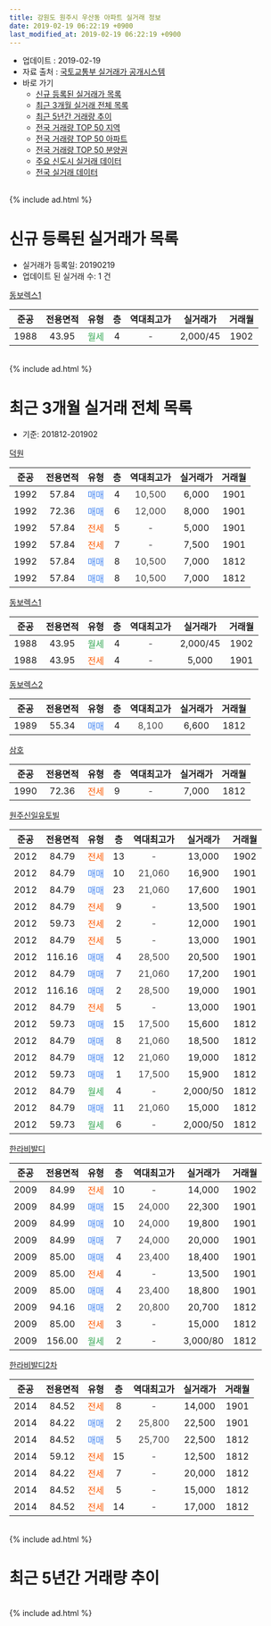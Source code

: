 ```yaml
---
title: 강원도 원주시 우산동 아파트 실거래 정보
date: 2019-02-19 06:22:19 +0900
last_modified_at: 2019-02-19 06:22:19 +0900
---
```


* 업데이트 : 2019-02-19
* 자료 출처 : [국토교통부 실거래가 공개시스템](http://rt.molit.go.kr)
* 바로 가기
    * [신규 등록된 실거래가 목록](#신규-등록된-실거래가-목록)
    * [최근 3개월 실거래 전체 목록](#최근-3개월-실거래-전체-목록)
    * [최근 5년간 거래량 추이](#최근-5년간-거래량-추이)
    * [전국 거래량 TOP 50 지역](https://ayogom.github.io/apt-trade-info/최근-3개월-전국에서-가장-거래가-많이-발생한-지역)
    * [전국 거래량 TOP 50 아파트](https://ayogom.github.io/apt-trade-info/최근-3개월-전국에서-가장-거래가-많이-발생한-아파트)
    * [전국 거래량 TOP 50 분양권](https://ayogom.github.io/apt-trade-info/최근-3개월-전국에서-가장-거래가-많이-발생한-분양권)
    * [주요 신도시 실거래 데이터](https://ayogom.github.io/apt-trade-info/주요-신도시)
    * [전국 실거래 데이터](https://ayogom.github.io/apt-trade-info/전국)
<br>
{% include ad.html %}
<br>

# 신규 등록된 실거래가 목록
* 실거래가 등록일: 20190219
* 업데이트 된 실거래 수: 1 건


[동보렉스1](https://search.naver.com/search.naver?query=%EA%B0%95%EC%9B%90%EB%8F%84+%EC%9B%90%EC%A3%BC%EC%8B%9C+%EC%9A%B0%EC%82%B0%EB%8F%99+%EB%8F%99%EB%B3%B4%EB%A0%89%EC%8A%A41)

|준공|전용면적|유형|층|역대최고가|실거래가|거래월|
|:---:|:---:|:---:|:---:|:---:|:---:|:---:|
|1988|43.95|<span style="color:#34a853">월세</span>|4|<span style="color:#444444">-</span>|2,000/45|1902|


<br>
{% include ad.html %}
<br>

# 최근 3개월 실거래 전체 목록
* 기준: 201812-201902


[덕원](https://search.naver.com/search.naver?query=%EA%B0%95%EC%9B%90%EB%8F%84+%EC%9B%90%EC%A3%BC%EC%8B%9C+%EC%9A%B0%EC%82%B0%EB%8F%99+%EB%8D%95%EC%9B%90)

|준공|전용면적|유형|층|역대최고가|실거래가|거래월|
|:---:|:---:|:---:|:---:|:---:|:---:|:---:|
|1992|57.84|<span style="color:#4285f3">매매</span>|4|<span style="color:#444444">10,500</span>|6,000|1901|
|1992|72.36|<span style="color:#4285f3">매매</span>|6|<span style="color:#444444">12,000</span>|8,000|1901|
|1992|57.84|<span style="color:#ff5a00">전세</span>|5|<span style="color:#444444">-</span>|5,000|1901|
|1992|57.84|<span style="color:#ff5a00">전세</span>|7|<span style="color:#444444">-</span>|7,500|1901|
|1992|57.84|<span style="color:#4285f3">매매</span>|8|<span style="color:#444444">10,500</span>|7,000|1812|
|1992|57.84|<span style="color:#4285f3">매매</span>|8|<span style="color:#444444">10,500</span>|7,000|1812|

[동보렉스1](https://search.naver.com/search.naver?query=%EA%B0%95%EC%9B%90%EB%8F%84+%EC%9B%90%EC%A3%BC%EC%8B%9C+%EC%9A%B0%EC%82%B0%EB%8F%99+%EB%8F%99%EB%B3%B4%EB%A0%89%EC%8A%A41)

|준공|전용면적|유형|층|역대최고가|실거래가|거래월|
|:---:|:---:|:---:|:---:|:---:|:---:|:---:|
|1988|43.95|<span style="color:#34a853">월세</span>|4|<span style="color:#444444">-</span>|2,000/45|1902|
|1988|43.95|<span style="color:#ff5a00">전세</span>|4|<span style="color:#444444">-</span>|5,000|1901|

[동보렉스2](https://search.naver.com/search.naver?query=%EA%B0%95%EC%9B%90%EB%8F%84+%EC%9B%90%EC%A3%BC%EC%8B%9C+%EC%9A%B0%EC%82%B0%EB%8F%99+%EB%8F%99%EB%B3%B4%EB%A0%89%EC%8A%A42)

|준공|전용면적|유형|층|역대최고가|실거래가|거래월|
|:---:|:---:|:---:|:---:|:---:|:---:|:---:|
|1989|55.34|<span style="color:#4285f3">매매</span>|4|<span style="color:#444444">8,100</span>|6,600|1812|

[삼호](https://search.naver.com/search.naver?query=%EA%B0%95%EC%9B%90%EB%8F%84+%EC%9B%90%EC%A3%BC%EC%8B%9C+%EC%9A%B0%EC%82%B0%EB%8F%99+%EC%82%BC%ED%98%B8)

|준공|전용면적|유형|층|역대최고가|실거래가|거래월|
|:---:|:---:|:---:|:---:|:---:|:---:|:---:|
|1990|72.36|<span style="color:#ff5a00">전세</span>|9|<span style="color:#444444">-</span>|7,000|1812|

[원주신일유토빌](https://search.naver.com/search.naver?query=%EA%B0%95%EC%9B%90%EB%8F%84+%EC%9B%90%EC%A3%BC%EC%8B%9C+%EC%9A%B0%EC%82%B0%EB%8F%99+%EC%9B%90%EC%A3%BC%EC%8B%A0%EC%9D%BC%EC%9C%A0%ED%86%A0%EB%B9%8C)

|준공|전용면적|유형|층|역대최고가|실거래가|거래월|
|:---:|:---:|:---:|:---:|:---:|:---:|:---:|
|2012|84.79|<span style="color:#ff5a00">전세</span>|13|<span style="color:#444444">-</span>|13,000|1902|
|2012|84.79|<span style="color:#4285f3">매매</span>|10|<span style="color:#444444">21,060</span>|16,900|1901|
|2012|84.79|<span style="color:#4285f3">매매</span>|23|<span style="color:#444444">21,060</span>|17,600|1901|
|2012|84.79|<span style="color:#ff5a00">전세</span>|9|<span style="color:#444444">-</span>|13,500|1901|
|2012|59.73|<span style="color:#ff5a00">전세</span>|2|<span style="color:#444444">-</span>|12,000|1901|
|2012|84.79|<span style="color:#ff5a00">전세</span>|5|<span style="color:#444444">-</span>|13,000|1901|
|2012|116.16|<span style="color:#4285f3">매매</span>|4|<span style="color:#444444">28,500</span>|20,500|1901|
|2012|84.79|<span style="color:#4285f3">매매</span>|7|<span style="color:#444444">21,060</span>|17,200|1901|
|2012|116.16|<span style="color:#4285f3">매매</span>|2|<span style="color:#444444">28,500</span>|19,000|1901|
|2012|84.79|<span style="color:#ff5a00">전세</span>|5|<span style="color:#444444">-</span>|13,000|1901|
|2012|59.73|<span style="color:#4285f3">매매</span>|15|<span style="color:#444444">17,500</span>|15,600|1812|
|2012|84.79|<span style="color:#4285f3">매매</span>|8|<span style="color:#444444">21,060</span>|18,500|1812|
|2012|84.79|<span style="color:#4285f3">매매</span>|12|<span style="color:#444444">21,060</span>|19,000|1812|
|2012|59.73|<span style="color:#4285f3">매매</span>|1|<span style="color:#444444">17,500</span>|15,900|1812|
|2012|84.79|<span style="color:#34a853">월세</span>|4|<span style="color:#444444">-</span>|2,000/50|1812|
|2012|84.79|<span style="color:#4285f3">매매</span>|11|<span style="color:#444444">21,060</span>|15,000|1812|
|2012|59.73|<span style="color:#34a853">월세</span>|6|<span style="color:#444444">-</span>|2,000/50|1812|

[한라비발디](https://search.naver.com/search.naver?query=%EA%B0%95%EC%9B%90%EB%8F%84+%EC%9B%90%EC%A3%BC%EC%8B%9C+%EC%9A%B0%EC%82%B0%EB%8F%99+%ED%95%9C%EB%9D%BC%EB%B9%84%EB%B0%9C%EB%94%94)

|준공|전용면적|유형|층|역대최고가|실거래가|거래월|
|:---:|:---:|:---:|:---:|:---:|:---:|:---:|
|2009|84.99|<span style="color:#ff5a00">전세</span>|10|<span style="color:#444444">-</span>|14,000|1902|
|2009|84.99|<span style="color:#4285f3">매매</span>|15|<span style="color:#444444">24,000</span>|22,300|1901|
|2009|84.99|<span style="color:#4285f3">매매</span>|10|<span style="color:#444444">24,000</span>|19,800|1901|
|2009|84.99|<span style="color:#4285f3">매매</span>|7|<span style="color:#444444">24,000</span>|20,000|1901|
|2009|85.00|<span style="color:#4285f3">매매</span>|4|<span style="color:#444444">23,400</span>|18,400|1901|
|2009|85.00|<span style="color:#ff5a00">전세</span>|4|<span style="color:#444444">-</span>|13,500|1901|
|2009|85.00|<span style="color:#4285f3">매매</span>|4|<span style="color:#444444">23,400</span>|18,800|1901|
|2009|94.16|<span style="color:#4285f3">매매</span>|2|<span style="color:#444444">20,800</span>|20,700|1812|
|2009|85.00|<span style="color:#ff5a00">전세</span>|3|<span style="color:#444444">-</span>|15,000|1812|
|2009|156.00|<span style="color:#34a853">월세</span>|2|<span style="color:#444444">-</span>|3,000/80|1812|

[한라비발디2차](https://search.naver.com/search.naver?query=%EA%B0%95%EC%9B%90%EB%8F%84+%EC%9B%90%EC%A3%BC%EC%8B%9C+%EC%9A%B0%EC%82%B0%EB%8F%99+%ED%95%9C%EB%9D%BC%EB%B9%84%EB%B0%9C%EB%94%942%EC%B0%A8)

|준공|전용면적|유형|층|역대최고가|실거래가|거래월|
|:---:|:---:|:---:|:---:|:---:|:---:|:---:|
|2014|84.52|<span style="color:#ff5a00">전세</span>|8|<span style="color:#444444">-</span>|14,000|1901|
|2014|84.22|<span style="color:#4285f3">매매</span>|2|<span style="color:#444444">25,800</span>|22,500|1901|
|2014|84.52|<span style="color:#4285f3">매매</span>|5|<span style="color:#444444">25,700</span>|22,500|1812|
|2014|59.12|<span style="color:#ff5a00">전세</span>|15|<span style="color:#444444">-</span>|12,500|1812|
|2014|84.22|<span style="color:#ff5a00">전세</span>|7|<span style="color:#444444">-</span>|20,000|1812|
|2014|84.52|<span style="color:#ff5a00">전세</span>|5|<span style="color:#444444">-</span>|15,000|1812|
|2014|84.52|<span style="color:#ff5a00">전세</span>|14|<span style="color:#444444">-</span>|17,000|1812|


<br>
{% include ad.html %}
<br>

# 최근 5년간 거래량 추이


<div style="width:100%;">
    <canvas id="deal_progress" height="200"></canvas>
</div>

<script>
new Chart(document.getElementById("deal_progress"), {
    type: 'line',
    data: {
        labels: ['201402','201403','201404','201405','201406','201407','201408','201409','201410','201411','201412','201501','201502','201503','201504','201505','201506','201507','201508','201509','201510','201511','201512','201601','201602','201603','201604','201605','201606','201607','201608','201609','201610','201611','201612','201701','201702','201703','201704','201705','201706','201707','201708','201709','201710','201711','201712','201801','201802','201803','201804','201805','201806','201807','201808','201809','201810','201811','201812','201901','201902'],
        datasets: [{
            label: '매매',
            pointRadius: 1,
            data: [17, 21, 8, 12, 20, 15, 13, 19, 27, 15, 16, 26, 30, 27, 21, 32, 33, 29, 20, 21, 29, 33, 15, 23, 16, 25, 26, 21, 34, 30, 35, 28, 37, 30, 17, 18, 27, 36, 20, 18, 26, 25, 13, 17, 17, 14, 12, 10, 13, 16, 11, 27, 15, 23, 10, 18, 27, 6, 10, 13, 0],
            borderColor: "rgba(255, 201, 14, 1)",
            backgroundColor: "rgba(255, 201, 14, 0.5)",
            fill: false,
            lineTension: 0
        },{
            label: '전월세',
            pointRadius: 1,
            data: [30, 40, 14, 15, 18, 9, 23, 26, 35, 19, 26, 26, 15, 17, 15, 14, 10, 10, 8, 10, 10, 12, 13, 16, 15, 18, 18, 11, 14, 11, 14, 21, 21, 18, 9, 14, 20, 15, 8, 13, 10, 5, 12, 11, 7, 13, 13, 11, 5, 13, 11, 16, 8, 17, 17, 7, 20, 9, 9, 9, 3],
            borderColor: "rgba(0, 141, 185, 1)",
            backgroundColor: "rgba(0, 141, 185, 0.5)",
            fill: false,
            lineTension: 0
        }
        ]
    },
    options: {
        responsive: true,
        title: {
            display: false
        },
        tooltips: {
            mode: 'index',
            intersect: false
        },
        hover: {
            mode: 'nearest',
            intersect: true
        },
        scales: {
            xAxes: [{
                display: true,
                scaleLabel: {
                    display: true,
                    labelString: '년/월'
                }
            }],
            yAxes: [{
                display: true,
                ticks: {
                    suggestedMin: 0,
                },
                scaleLabel: {
                    display: true,
                    labelString: '실거래 수'
                }
            }]
        }
    }
});

</script>


<br>
{% include ad.html %}
<br>

